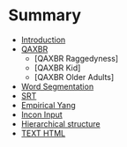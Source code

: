 # Summary

* [Introduction](README.md)
* [QAXBR](qaxbr/README.md)
    * [QAXBR Raggedyness]
    * [QAXBR Kid]
    * [QAXBR Older Adults]
* [Word Segmentation](word-seg/README.md)
* [SRT](SRT/README.md)
* [Empirical Yang](empirical-yang/README.md)
* [Incon Input](incon-input/README.md)
* [Hierarchical structure](hierarchical-structure.md)
* [TEXT HTML](chapter1.md)

